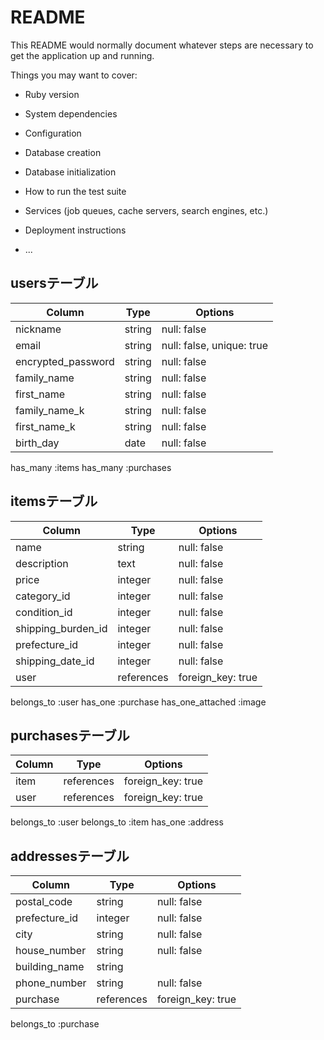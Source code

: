 # README

This README would normally document whatever steps are necessary to get the
application up and running.

Things you may want to cover:

* Ruby version

* System dependencies

* Configuration

* Database creation

* Database initialization

* How to run the test suite

* Services (job queues, cache servers, search engines, etc.)

* Deployment instructions

* ...

## usersテーブル

| Column             | Type     | Options                  |
| ------------------ | -------- | ------------------------ |
| nickname           | string   | null: false              |  
| email              | string   | null: false, unique: true|
| encrypted_password | string   | null: false              |
| family_name        | string   | null: false              |
| first_name         | string   | null: false              |
| family_name_k      | string   | null: false              |
| first_name_k       | string   | null: false              |
| birth_day          | date     | null: false              |

has_many :items
has_many :purchases



## itemsテーブル

| Column             | Type       | Options                |
| ------------------ | ---------- | -----------------------|
| name               | string     | null: false            |
| description        | text       | null: false
| price              | integer    | null: false            |
| category_id        | integer    | null: false            |
| condition_id       | integer    | null: false            |
| shipping_burden_id | integer    | null: false            |
| prefecture_id      | integer    | null: false            |
| shipping_date_id   | integer    | null: false            |
| user               | references | foreign_key: true      |

belongs_to :user
has_one :purchase
has_one_attached :image

## purchasesテーブル

| Column             | Type       | Options                |
| ------------------ | ---------- | -----------------------|
| item               | references | foreign_key: true      |
| user               | references | foreign_key: true      |

belongs_to :user
belongs_to :item
has_one :address

## addressesテーブル 

| Column             | Type       | Options                |
| ------------------ | ---------- | -----------------------|
| postal_code        | string     | null: false            |
| prefecture_id      | integer    | null: false            |
| city               | string     | null: false            |
| house_number       | string     | null: false            |
| building_name      | string     |                        |
| phone_number       | string     | null: false            |
| purchase           | references | foreign_key: true      |

belongs_to :purchase